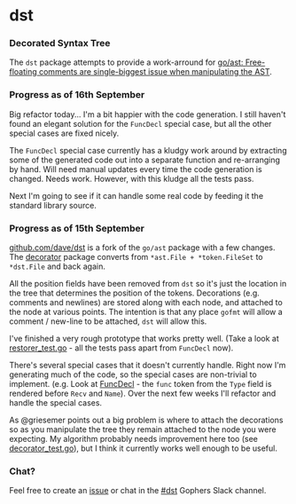 # dst

### Decorated Syntax Tree

The `dst` package attempts to provide a work-arround for [go/ast: Free-floating comments are 
single-biggest issue when manipulating the AST](https://github.com/golang/go/issues/20744).

### Progress as of 16th September

Big refactor today... I'm a bit happier with the code generation. I still haven't found an 
elegant solution for the `FuncDecl` special case, but all the other special cases are fixed nicely.

The `FuncDecl` special case currently has a kludgy work around by extracting some of the generated 
code out into a separate function and re-arranging by hand. Will need manual updates every time the 
code generation is changed. Needs work. However, with this kludge all the tests pass.

Next I'm going to see if it can handle some real code by feeding it the standard library source.     

### Progress as of 15th September

[github.com/dave/dst](https://github.com/dave/dst) is a fork of the `go/ast` package with a few changes. The [decorator](https://github.com/dave/dst/tree/master/decorator) package converts from `*ast.File + *token.FileSet` to `*dst.File` and back again.

All the position fields have been removed from `dst` so it's just the location in the tree that determines the position of the tokens. Decorations (e.g. comments and newlines) are stored along with each node, and attached to the node at various points. The intention is that any place `gofmt` will allow a comment / new-line to be attached, `dst` will allow this.

I've finished a very rough prototype that works pretty well. (Take a look at [restorer_test.go](https://github.com/dave/dst/blob/master/decorator/restorer_test.go#L11) - all the tests pass apart from `FuncDecl` now).

There's several special cases that it doesn't currently handle. Right now I'm generating much of the code, so the special cases are non-trivial to implement. (e.g. Look at [FuncDecl](https://github.com/golang/go/blob/master/src/go/ast/ast.go#L927-L934) - the `func` token from the `Type` field is rendered before `Recv` and `Name`). Over the next few weeks I'll refactor and handle the special cases.

As @griesemer points out a big problem is where to attach the decorations so as you manipulate the tree they remain attached to the node you were expecting. My algorithm probably needs improvement here too (see [decorator_test.go](https://github.com/dave/dst/blob/master/decorator/decorator_test.go)), but I think it currently works well enough to be useful.

### Chat?

Feel free to create an [issue](https://github.com/dave/dst/issues) or chat in the [#dst](https://gophers.slack.com/messages/CCVL24MTQ) Gophers Slack channel.
